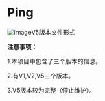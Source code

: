 # Ping
![image](https://github.com/YHQ0214/Ping/assets/109493302/5e07698e-e09d-49f1-a7e1-3eaffa355b04)V5版本文件形式

**注意事项：**

1.本项目中包含了三个版本的信息。

2.有V1,V2,V5三个版本。

3.V5版本较为完整（停止维护）。
